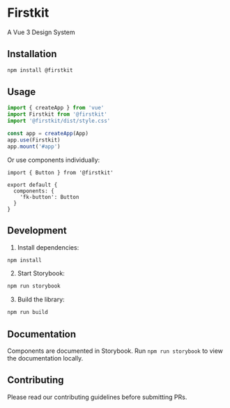 # Firstkit

A Vue 3 Design System

## Installation

```bash
npm install @firstkit
```

## Usage

```typescript
import { createApp } from 'vue'
import Firstkit from '@firstkit'
import '@firstkit/dist/style.css'

const app = createApp(App)
app.use(Firstkit)
app.mount('#app')
```

Or use components individually:

```vue
import { Button } from '@firstkit'

export default {
  components: {
    'fk-button': Button
  }
}
```

## Development

1. Install dependencies:
```bash
npm install
```

2. Start Storybook:
```bash
npm run storybook
```

3. Build the library:
```bash
npm run build
```

## Documentation
Components are documented in Storybook. Run `npm run storybook` to view the documentation locally.

## Contributing
Please read our contributing guidelines before submitting PRs.
